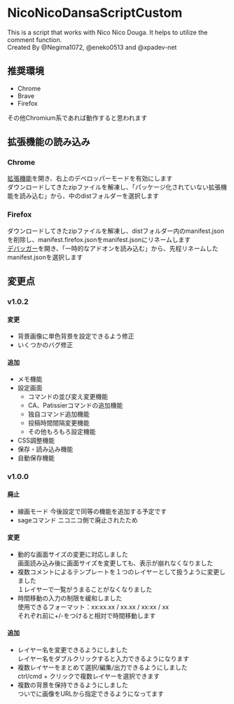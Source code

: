 ﻿# NicoNicoDansaScriptCustom
This is a script that works with Nico Nico Douga.  It helps to utilize the comment function.  
Created By @Negima1072, @eneko0513 and @xpadev-net

## 推奨環境
- Chrome
- Brave
- Firefox

その他Chromium系であれば動作すると思われます

## 拡張機能の読み込み
### Chrome
[拡張機能](chrome://extensions/)を開き、右上のデベロッパーモードを有効にします  
ダウンロードしてきたzipファイルを解凍し、「パッケージ化されていない拡張機能を読み込む」から、中のdistフォルダーを選択します  

### Firefox
ダウンロードしてきたzipファイルを解凍し、distフォルダー内のmanifest.jsonを削除し、manifest.firefox.jsonをmanifest.jsonにリネームします  
[デバッガー](about:debugging#/runtime/this-firefox)を開き、「一時的なアドオンを読み込む」から、先程リネームしたmanifest.jsonを選択します  

## 変更点
### v1.0.2
#### 変更
- 背景画像に単色背景を設定できるよう修正
- いくつかのバグ修正
#### 追加
- メモ機能
- 設定画面
   - コマンドの並び変え変更機能
   - CA、Patissierコマンドの追加機能
   - 独自コマンド追加機能
   - 投稿時間間隔変更機能
   - その他もろもろ設定機能
- CSS調整機能
- 保存・読み込み機能
- 自動保存機能

### v1.0.0
#### 廃止
- 線画モード
今後設定で同等の機能を追加する予定です
- sageコマンド
ニコニコ側で廃止されたため
#### 変更
- 動的な画面サイズの変更に対応しました  
画面読み込み後に画面サイズを変更しても、表示が崩れなくなりました
- 複数コメントによるテンプレートを１つのレイヤーとして扱うように変更しました  
１レイヤーで一覧がうまることがなくなりました
- 時間移動の入力の制限を緩和しました  
使用できるフォーマット：xx:xx.xx / xx.xx / xx:xx / xx  
それぞれ前に+/-をつけると相対で時間移動します
#### 追加
- レイヤー名を変更できるようにしました  
レイヤー名をダブルクリックすると入力できるようになります
- 複数レイヤーをまとめて選択/編集/出力できるようにしました  
ctrl/cmd + クリックで複数レイヤーを選択できます
- 複数の背景を保持できるようにしました  
ついでに画像をURLから指定できるようになってます
